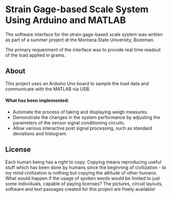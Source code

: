 # Strain Gage-based Scale System Using Arduino and MATLAB

The software interface for the strain gage-based scale system was written as part of a summer project at the Montana State University, Bozeman.

The primary requeriment of the interface was to provide real time readout of the load applied in grams.


## About

This project uses an Arduino Uno board to sample the load data and communicate with the MATLAB via USB.


#### What has been implemented:

* Automate the process of taking and displaying weigh measures.
* Demonstrate the changes in the system performance by
adjusting the parameters of the sensor signal conditioning
circuits.
* Allow various interactive post signal processing, such as standard deviations and histogram.


## License

Each human being has a right to copy. Copying means reproducing useful stuff which has been done by humans since the beginning of civilization - to my mind civilization is nothing but copying the attitude of other humans. What would happen if the usage of spoken words would be limited to just some individuals, capable of paying licenses? The pictures, circuit layouts, software and text passages created for this project are freely available!
